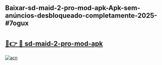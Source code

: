 ## Baixar-sd-maid-2-pro-mod-apk-Apk-sem-anúncios-desbloqueado-completamente-2025-#7ogux

# <h2><a href="https://ainizakaria.my?title=sd-maid-2-pro-mod-apk&ref=20M">🔗👉 🔴 sd-maid-2-pro-mod-apk</a></h2>

[![acn](https://github.com/user-attachments/assets/0f9c940e-d8b0-45ae-aac7-cd30a18b3e1c)](https://ainizakaria.my?title=sd-maid-2-pro-mod-apk&ref=20M)

